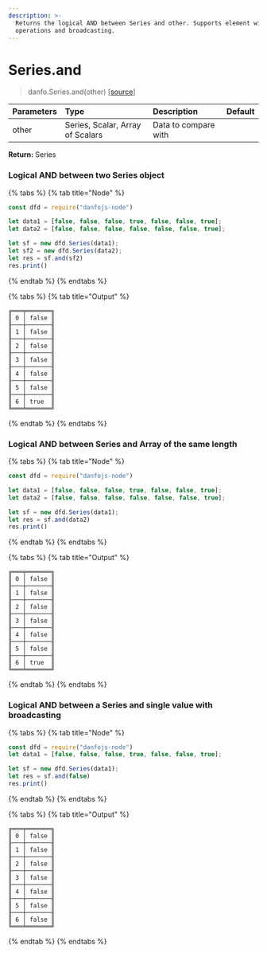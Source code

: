 ```yaml
---
description: >-
  Returns the logical AND between Series and other. Supports element wise
  operations and broadcasting.
---
```


# Series.and

> danfo.Series.and\(other\)    \[[source](https://github.com/opensource9ja/danfojs/blob/e25010c26d9c423412613d820015a48ad03d5c6d/danfojs-node/src/core/series.js#L1243)\]

| Parameters | Type | Description | Default |
| :--- | :--- | :--- | :--- |
| other | Series, Scalar, Array of Scalars | Data to compare with |  |

 **Return:** Series

### **Logical AND between two Series object**

{% tabs %}
{% tab title="Node" %}
```javascript
const dfd = require("danfojs-node")

let data1 = [false, false, false, true, false, false, true];
let data2 = [false, false, false, false, false, false, true];

let sf = new dfd.Series(data1);
let sf2 = new dfd.Series(data2);
let res = sf.and(sf2)
res.print()
```
{% endtab %}
{% endtabs %}

{% tabs %}
{% tab title="Output" %}
```text
╔═══╤═══════╗
║ 0 │ false ║
╟───┼───────╢
║ 1 │ false ║
╟───┼───────╢
║ 2 │ false ║
╟───┼───────╢
║ 3 │ false ║
╟───┼───────╢
║ 4 │ false ║
╟───┼───────╢
║ 5 │ false ║
╟───┼───────╢
║ 6 │ true  ║
╚═══╧═══════╝
```
{% endtab %}
{% endtabs %}

### **Logical AND between Series and Array of the same length**

{% tabs %}
{% tab title="Node" %}
```javascript
const dfd = require("danfojs-node")

let data1 = [false, false, false, true, false, false, true];
let data2 = [false, false, false, false, false, false, true];

let sf = new dfd.Series(data1);
let res = sf.and(data2)
res.print()
```
{% endtab %}
{% endtabs %}

{% tabs %}
{% tab title="Output" %}
```text
╔═══╤═══════╗
║ 0 │ false ║
╟───┼───────╢
║ 1 │ false ║
╟───┼───────╢
║ 2 │ false ║
╟───┼───────╢
║ 3 │ false ║
╟───┼───────╢
║ 4 │ false ║
╟───┼───────╢
║ 5 │ false ║
╟───┼───────╢
║ 6 │ true  ║
╚═══╧═══════╝
```
{% endtab %}
{% endtabs %}

### **Logical AND between a Series and single value with broadcasting**

{% tabs %}
{% tab title="Node" %}
```javascript
const dfd = require("danfojs-node")
let data1 = [false, false, false, true, false, false, true];

let sf = new dfd.Series(data1);
let res = sf.and(false)
res.print()
```
{% endtab %}
{% endtabs %}

{% tabs %}
{% tab title="Output" %}
```text
╔═══╤═══════╗
║ 0 │ false ║
╟───┼───────╢
║ 1 │ false ║
╟───┼───────╢
║ 2 │ false ║
╟───┼───────╢
║ 3 │ false ║
╟───┼───────╢
║ 4 │ false ║
╟───┼───────╢
║ 5 │ false ║
╟───┼───────╢
║ 6 │ false ║
╚═══╧═══════╝
```
{% endtab %}
{% endtabs %}

